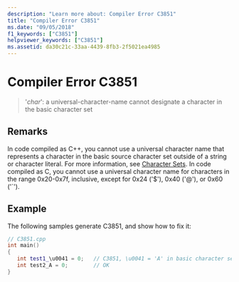 ```yaml
---
description: "Learn more about: Compiler Error C3851"
title: "Compiler Error C3851"
ms.date: "09/05/2018"
f1_keywords: ["C3851"]
helpviewer_keywords: ["C3851"]
ms.assetid: da30c21c-33aa-4439-8fb3-2f5021ea4985
---
```

# Compiler Error C3851

> '*char*': a universal-character-name cannot designate a character in the basic character set

## Remarks

In code compiled as C++, you cannot use a universal character name that represents a character in the basic source character set outside of a string or character literal. For more information, see [Character Sets](../../cpp/character-sets.md). In code compiled as C, you cannot use a universal character name for characters in the range 0x20-0x7f, inclusive, except for 0x24 ('$'), 0x40 ('\@'), or 0x60 ('\`').

## Example

The following samples generate C3851, and show how to fix it:

```cpp
// C3851.cpp
int main()
{
   int test1_\u0041 = 0;   // C3851, \u0041 = 'A' in basic character set
   int test2_A = 0;        // OK
}
```
